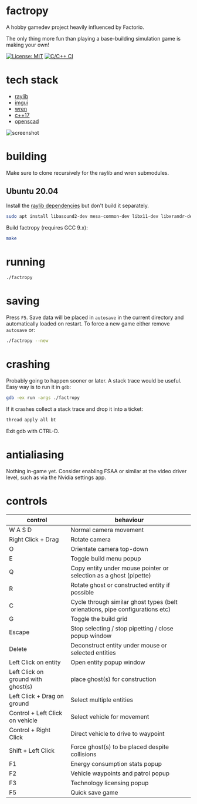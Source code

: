 # factropy

A hobby gamedev project heavily influenced by Factorio.

The only thing more fun than playing a base-building simulation game is making your own!

[![License: MIT](https://img.shields.io/badge/License-MIT-yellow.svg)](https://github.com/seanpringle/factropy/blob/master/LICENSE) [![C/C++ CI](https://github.com/seanpringle/factropy/actions/workflows/c-cpp.yml/badge.svg)](https://github.com/seanpringle/factropy/actions/workflows/c-cpp.yml)

# tech stack

* [raylib](https://github.com/raysan5/raylib)
* [imgui](https://github.com/ocornut/imgui)
* [wren](https://github.com/wren-lang/wren)
* [c++17](https://en.wikipedia.org/wiki/C%2B%2B17)
* [openscad](http://www.openscad.org/)

![screenshot](https://github.com/seanpringle/factropy/wiki/images/factropy.png)

# building

Make sure to clone recursively for the raylib and wren submodules.

## Ubuntu 20.04

Install the [raylib dependencies](https://github.com/raysan5/raylib/wiki/Working-on-GNU-Linux) but don't build it separately.

```bash
sudo apt install libasound2-dev mesa-common-dev libx11-dev libxrandr-dev libxi-dev xorg-dev libgl1-mesa-dev libglu1-mesa-dev
```

Build factropy (requires GCC 9.x):

```bash
make
```

# running

```bash
./factropy
```

# saving

Press `F5`. Save data will be placed in `autosave` in the current directory and automatically loaded on restart. To force a new game either remove `autosave` or:

```bash
./factropy --new
```

# crashing

Probably going to happen sooner or later. A stack trace would be useful. Easy way is to run it in `gdb`:

```bash
gdb -ex run -args ./factropy
```

If it crashes collect a stack trace and drop it into a ticket:

```bash
thread apply all bt
```

Exit gdb with CTRL-D.

# antialiasing

Nothing in-game yet. Consider enabling FSAA or similar at the video driver level, such as via the Nvidia settings app.

# controls

| control | behaviour |
|---|---|
| W A S D | Normal camera movement |
| Right Click + Drag | Rotate camera |
| O | Orientate camera top-down |
| E | Toggle build menu popup |
| Q | Copy entity under mouse pointer or selection as a ghost (pipette) |
| R | Rotate ghost or constructed entity if possible |
| C | Cycle through similar ghost types (belt orienations, pipe configurations etc)
| G | Toggle the build grid |
| Escape | Stop selecting / stop pipetting / close popup window |
| Delete | Deconstruct entity under mouse or selected entities |
| Left Click on entity | Open entity popup window | 
| Left Click on ground with ghost(s) | place ghost(s) for construction | 
| Left Click + Drag on ground | Select multiple entities |
| Control + Left Click on vehicle | Select vehicle for movement |
| Control + Right Click | Direct vehicle to drive to waypoint |
| Shift + Left Click | Force ghost(s) to be placed despite collisions |
| F1 | Energy consumption stats popup |
| F2 | Vehicle waypoints and patrol popup |
| F3 | Technology licensing popup |
| F5 | Quick save game |

